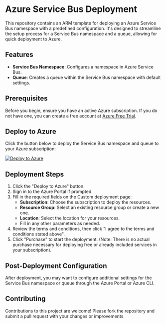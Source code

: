 # Azure Service Bus Deployment

This repository contains an ARM template for deploying an Azure Service Bus namespace with a predefined configuration. It's designed to streamline the setup process for a Service Bus namespace and a queue, allowing for quick deployment to Azure.

## Features

- **Service Bus Namespace**: Configures a namespace in Azure Service Bus.
- **Queue**: Creates a queue within the Service Bus namespace with default settings.

## Prerequisites

Before you begin, ensure you have an active Azure subscription. If you do not have one, you can create a free account at [Azure Free Trial](https://azure.com/free).

## Deploy to Azure

Click the button below to deploy the Service Bus namespace and queue to your Azure subscription:

[![Deploy to Azure](https://aka.ms/deploytoazurebutton)](https://portal.azure.com/#create/Microsoft.Template/uri/https%3A%2F%2Fgithub.com%2Ftstant0n%2Fsbns-load-test%2Fblob%2Fdev%2Ftstanton%2Fclick-to-deploy%2Fdeploy-servicebus.json)

## Deployment Steps

1. Click the "Deploy to Azure" button.
2. Sign in to the Azure Portal if prompted.
3. Fill in the required fields on the Custom deployment page:
   - **Subscription**: Choose the subscription to deploy the resources.
   - **Resource Group**: Select an existing resource group or create a new one.
   - **Location**: Select the location for your resources.
   - Fill in any other parameters as needed.
4. Review the terms and conditions, then click "I agree to the terms and conditions stated above".
5. Click "Purchase" to start the deployment. (Note: There is no actual purchase necessary for deploying free or already included services in your subscription).

## Post-Deployment Configuration

After deployment, you may want to configure additional settings for the Service Bus namespace or queue through the Azure Portal or Azure CLI.

## Contributing

Contributions to this project are welcome! Please fork the repository and submit a pull request with your changes or improvements.
